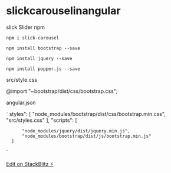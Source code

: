 # slickcarouselinangular 

slick Slider npm

`npm i slick-carousel`

`npm install bootstrap --save`

`npm install jquery --save`

`npm install popper.js --save`



src/style.css

@import "~bootstrap/dist/css/bootstrap.css";


angular.json

` styles": [
        "node_modules/bootstrap/dist/css/bootstrap.min.css",
        "src/styles.css"
      ],
      "scripts": [

          "node_modules/jquery/dist/jquery.min.js",
          "node_modules/bootstrap/dist/js/bootstrap.min.js"
      ]
  `



[Edit on StackBlitz ⚡️](https://stackblitz.com/edit/slickcarouselinangular-eozejp)